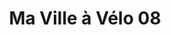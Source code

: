 ---
title: "Ma Ville à Vélo 08"
url: /charleville-mezieres/ma-ville-a-velo-08-promenade-de-dulmen/
shop: vélo
---